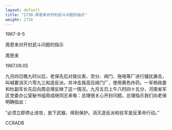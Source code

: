 ```yaml
---
layout: default
title: "2738.周恩来对开封武斗问题的指示"
weight: 2738
---
```


1967-9-5

周恩来对开封武斗问题的指示

周恩来

1967.09.05

九月四日晚九时以后，老保先后对我仪表、空分、阀门、拖电等厂进行骚扰袭击，叫喊要消灭六零九三和造反派，并冲击我高压阀门厂，使用黄色炸药。一军杨政委和杜副军长先后向周总理反映了这一情况。九月五日上午八时四十五分，河南省军区党委办公室秘书组周成继同志来电：总理很关心开封问题。总理指示我们向老保明确指出：

“必须立即停止进攻，放下武器，得到保护。消灭造反派和驻军是反革命行动。”

CCRADB


